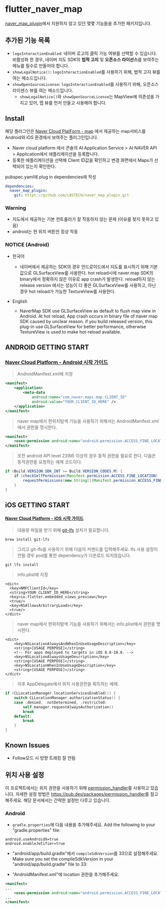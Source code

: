 # flutter_naver_map

[naver_map_plugin](https://github.com/LBSTECH/naver_map_plugin)에서 지원하지 않고 있던 몇몇 기능들을 추가한 패키지입니다.

## 추가된 기능 목록

- `logoInteractionEnabled`: 네이버 로고의 클릭 가능 여뷰를 선택할 수 있습니다. 비활성화 한 경우, 네이버 지도 SDK의 **법적 고지** 및 **오픈소스 라이선스**를 보여주는 메뉴를 필수로 만들어야 합니다.
- `showLegalNotice()`: `logoInteractionEnabled`를 사용하기 위해, 법적 고지 뷰를 여는 메소드입니다.
- `showOpenSourceLicense`: `logoInteractionEnabled`를 사용하기 위해, 오픈소스 라이센스 뷰를 여는 메소드입니다.
  - `showLegalNotice()`와 `showOpenSourceLicense`는 MapView에 의존성을 가지고 있어, 맵 뷰를 먼저 만들고 사용해야 합니다.

## Install

해당 플러그인은 [Naver Cloud PlatForm - map][L1] 에서 제공하는 map서비스를 Android와 iOS 환경에서 보여주는 플러그인입니다.

[L1]: https://docs.ncloud.com/ko/naveropenapi_v3/maps/overview.html

- Naver cloud platform 에서 콘솔의 AI·Application Service > AI·NAVER API > Application에서 애플리케이션을 등록합니다.
- 등록한 애플리케이션을 선택해 Client ID값을 확인하고 변경 화면에서 Maps가 선택되어 있는지 확인한다.

pubspec.yaml에 plug in dependencies에 작성

``` yaml
dependencies:
  naver_map_plugin:
    git: https://github.com/LBSTECH/naver_map_plugin.git
```

### Warning

- 지도에서 제공하는 기본 컨트롤러가 잘 작동하지 않는 문제 (이유를 찾지 못하고 있음)
- android는 현 위치 버튼만 정상 작동
  
### NOTICE (Android)

- 한국어
  - 네이버에서 제공하는 SDK의 경우 안드로이드에서 지도를 표시하기 위해 기본값으로 GLSurfaceView를 사용한다.
    hot reload시에 naver map SDK의 binary에서 정확하지 않은 이유로 app crash가 발생한다.
    reload하지 않는 release version 에서는 성능이 더 좋은 GLSurfaceView를 사용하고, 아닌 경우 hot reload가 가능한
    TextureView를 사용한다.

- English
  - NaverMap SDK use GLSurfaceView as default to flush map view in Android.
    At hot reload, App crash occurs in binary file of naver map SDK caused by unclear reason.
    if you build released version, this plug-in use GLSurfaceView for better performance,
    otherwise TextureView is used to make hot-reload available.

## ANDROID GETTING START

### [Naver Cloud Platform - Android 시작 가이드](https://docs.ncloud.com/ko/naveropenapi_v3/maps/android-sdk/v3/start.html)

> AndroidManifest.xml에 지정

``` xml
<manifest>
    <application>
        <meta-data
            android:name="com.naver.maps.map.CLIENT_ID"
            android:value="YOUR_CLIENT_ID_HERE" />
    </application>
</manifest>
```

> naver map에서 현위치탐색 기능을 사용하기 위해서는 AndroidManifest.xml에서 권한을 명시한다.

``` xml
<manifest>
    <uses-permission android:name="android.permission.ACCESS_FINE_LOCATION"/>
</manifest>
```

> 또한 android API level 23(M) 이상의 경우 동적 권한을 필요로 한다. 다음은 동적권한을 요청하는 예제 코드이다.

``` java
if (Build.VERSION.SDK_INT >= Build.VERSION_CODES.M) {
    if (checkSelfPermission(Manifest.permission.ACCESS_FINE_LOCATION) != PackageManager.PERMISSION_GRANTED) {
        requestPermissions(new String[]{Manifest.permission.ACCESS_FINE_LOCATION}, 0);
    }
}
```

## iOS GETTING START

#### [Naver Cloud Platform - iOS 시작 가이드](https://docs.ncloud.com/ko/naveropenapi_v3/maps/ios-sdk/v3/start.html)

> 대용량 파일을 받기 위해 [git-lfs][L2] 설치가 필요합니다.

[L2]: https://git-lfs.github.com/

```
brew install git-lfs
```

> 그리고 git-lfs을 사용하기 위해 다음의 커맨드를 입력해주세요. lfs 사용 설정이 안될 경우 pod를 통한 dependency가 다운로드 되지않습니다.

```
git lfs install
```

> info.plist에 지정

```
<dict>
  <key>NMFClientId</key>
  <string>YOUR_CLIENT_ID_HERE</string>
  <key>io.flutter.embedded_views_preview</key>
  <true/>
  <key>NSAllowsArbitraryLoads</key>
  <true/>
</dict>
```

> naver map에서 현위치탐색 기능을 사용하기 위해서는 info.plist에서 권한을 명시한다.

```plist
<dict>
    <key>NSLocationAlwaysAndWhenInUseUsageDescription</key>
    <string>[USAGE PERPOSE]</string>
    <!-- For apps deployed to targets in iOS 8.0-10.0. -->
    <key>NSLocationAlwaysUsageDescription</key>
    <string>[USAGE PERPOSE]</string>
    <key>NSLocationWhenInUseUsageDescription</key>
    <string>[USAGE PERPOSE]</string>
</dict>
```

> 이후 AppDelegate에서 위치 사용권한을 획득하는 예제.

``` swift
if (CLLocationManager.locationServicesEnabled()) {
    switch CLLocationManager.authorizationStatus() {
    case .denied, .notDetermined, .restricted:
        self.manager.requestAlwaysAuthorization()
        break
    default:
        break
    }
}       
```

## Known Issues

- Follow모드 시 방향 트래킹 잘 안됨

## 위치 사용 설정

이 프로젝트에서는 위치 권한을 사용하기 위해 [permission_handler](https://pub.dev/packages/permission_handler)를 사용하고 있습니다.
자세한 설정 방법은 <https://pub.dev/packages/permission_handler>를 참고해주세요. 해당 문서에서는 간략한 설정만 다루고 있습니다.

### Android

- `gradle.properties`에 다음 내용을 추가해주세요.
Add the following to your "gradle.properties" file:

```properties
android.useAndroidX=true
android.enableJetifier=true
```

- "android/app/build.gradle"에서 `compileSdkVersion`를 33으로 설정해주세요.
Make sure you set the compileSdkVersion in your "android/app/build.gradle" file to 33:

- "AndroidManifest.xml"에 location 권한을 추가해주세요.

```xml
<manifest>
...
    <uses-permission android:name="android.permission.ACCESS_FINE_LOCATION"/>
...
</manifest>
```
